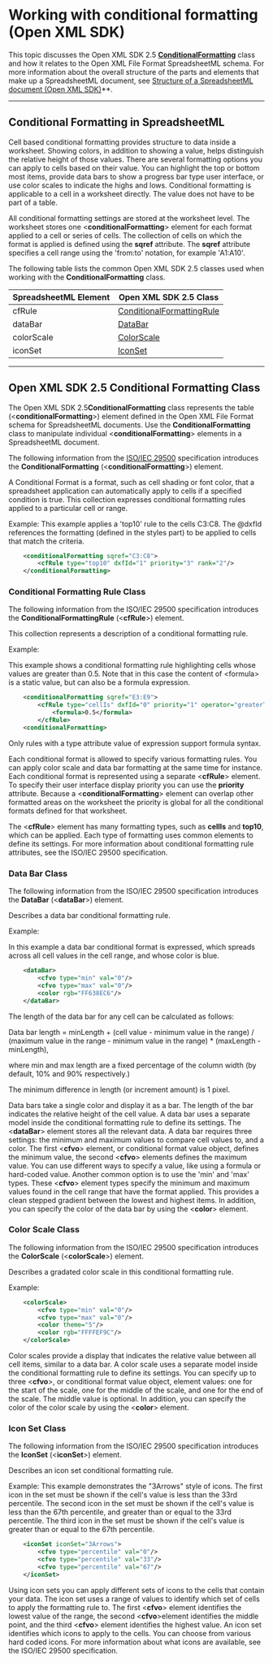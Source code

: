 # Working with conditional formatting (Open XML SDK)

This topic discusses the Open XML SDK 2.5 **[ConditionalFormatting](https://msdn.microsoft.com/library/office/documentformat.openxml.spreadsheet.conditionalformatting.aspx)** class and how it
relates to the Open XML File Format SpreadsheetML schema. For more
information about the overall structure of the parts and elements that
make up a SpreadsheetML document, see [Structure of a SpreadsheetML document (Open XML SDK)](structure-of-a-spreadsheetml-document.md)**.


---------------------------------------------------------------------------------
## Conditional Formatting in SpreadsheetML 
Cell based conditional formatting provides structure to data inside a
worksheet. Showing colors, in addition to showing a value, helps
distinguish the relative height of those values. There are several
formatting options you can apply to cells based on their value. You can
highlight the top or bottom most items, provide data bars to show a
progress bar type user interface, or use color scales to indicate the
highs and lows. Conditional formatting is applicable to a cell in a
worksheet directly. The value does not have to be part of a table.

All conditional formatting settings are stored at the worksheet level.
The worksheet stores one \<**conditionalFormatting**\> element for each format
applied to a cell or series of cells. The collection of cells on which
the format is applied is defined using the **sqref** attribute. The **sqref** attribute specifies a cell range using the
'from:to' notation, for example 'A1:A10'.

The following table lists the common Open XML SDK 2.5 classes used when
working with the **ConditionalFormatting**
class.


| **SpreadsheetML Element** |                                                           **Open XML SDK 2.5 Class**                                                           |
|---------------------------|------------------------------------------------------------------------------------------------------------------------------------------------|
|          cfRule           | [ConditionalFormattingRule](https://msdn.microsoft.com/library/office/documentformat.openxml.spreadsheet.conditionalformattingrule.aspx) |
|          dataBar          |                   [DataBar](https://msdn.microsoft.com/library/office/documentformat.openxml.spreadsheet.databar.aspx)                   |
|        colorScale         |                [ColorScale](https://msdn.microsoft.com/library/office/documentformat.openxml.spreadsheet.colorscale.aspx)                |
|          iconSet          |                   [IconSet](https://msdn.microsoft.com/library/office/documentformat.openxml.spreadsheet.iconset.aspx)                   |

--------------------------------------------------------------------------------
## Open XML SDK 2.5 Conditional Formatting Class 
The Open XML SDK 2.5**ConditionalFormatting**
class represents the table (\<**conditionalFormatting**\>) element defined in the
Open XML File Format schema for SpreadsheetML documents. Use the **ConditionalFormatting** class to manipulate
individual \<**conditionalFormatting**\>
elements in a SpreadsheetML document.

The following information from the [ISO/IEC 29500](https://www.iso.org/iso/iso_catalogue/catalogue_tc/catalogue_detail.htm?csnumber=51463)
specification introduces the **ConditionalFormatting** (\<**conditionalFormatting**\>) element.

A Conditional Format is a format, such as cell shading or font color,
that a spreadsheet application can automatically apply to cells if a
specified condition is true. This collection expresses conditional
formatting rules applied to a particular cell or range.

Example: This example applies a 'top10' rule to the cells C3:C8. The
@dxfId references the formatting (defined in the styles part) to be
applied to cells that match the criteria.

```xml
    <conditionalFormatting sqref="C3:C8">
        <cfRule type="top10" dxfId="1" priority="3" rank="2"/>
    </conditionalFormatting>
```

### Conditional Formatting Rule Class

The following information from the ISO/IEC 29500 specification
introduces the **ConditionalFormattingRule**
(\<**cfRule**\>) element.

This collection represents a description of a conditional formatting
rule.

Example:

This example shows a conditional formatting rule highlighting cells
whose values are greater than 0.5. Note that in this case the content of
\<formula\> is a static value, but can also be a formula expression.

```xml
    <conditionalFormatting sqref="E3:E9">
        <cfRule type="cellIs" dxfId="0" priority="1" operator="greaterThan">
            <formula>0.5</formula>
        </cfRule>
    <conditionalFormatting>
```


Only rules with a type attribute value of expression support formula
syntax.

Each conditional format is allowed to specify various formatting rules.
You can apply color scale and data bar formatting at the same time for
instance. Each conditional format is represented using a separate
\<**cfRule**\> element. To specify their user
interface display priority you can use the **priority** attribute. Because a \<**conditionalFormatting**\> element can overlap other
formatted areas on the worksheet the priority is global for all the
conditional formats defined for that worksheet.

The \<**cfRule**\> element has many formatting
types, such as **cellIs** and **top10**, which can be applied. Each type of
formatting uses common elements to define its settings. For more
information about conditional formatting rule attributes, see the
ISO/IEC 29500 specification.

### Data Bar Class

The following information from the ISO/IEC 29500 specification
introduces the **DataBar** (\<**dataBar**\>) element.

Describes a data bar conditional formatting rule.

Example:

In this example a data bar conditional format is expressed, which
spreads across all cell values in the cell range, and whose color is
blue.

```xml
    <dataBar>
        <cfvo type="min" val="0"/>
        <cfvo type="max" val="0"/>
        <color rgb="FF638EC6"/>
    </dataBar>
```

The length of the data bar for any cell can be calculated as follows:

Data bar length = minLength + (cell value - minimum value in the range)
/ (maximum value in the range - minimum value in the range) \*
(maxLength - minLength),

where min and max length are a fixed percentage of the column width (by
default, 10% and 90% respectively.)

The minimum difference in length (or increment amount) is 1 pixel.

Data bars take a single color and display it as a bar. The length of the
bar indicates the relative height of the cell value. A data bar uses a
separate model inside the conditional formatting rule to define its
settings. The \<**dataBar**\> element stores
all the relevant data. A data bar requires three settings: the minimum
and maximum values to compare cell values to, and a color. The first
\<**cfvo**\> element, or conditional format
value object, defines the minimum value, the second \<**cfvo**\> elements defines the maximum value. You
can use different ways to specify a value, like using a formula or
hard-coded value. Another common option is to use the 'min' and 'max'
types. These \<**cfvo**\> element types specify
the minimum and maximum values found in the cell range that have the
format applied. This provides a clean stepped gradient between the
lowest and highest items. In addition, you can specify the color of the
data bar by using the \<**color**\> element.

### Color Scale Class

The following information from the ISO/IEC 29500 specification
introduces the **ColorScale** (\<**colorScale**\>) element.

Describes a gradated color scale in this conditional formatting rule.

Example:
```xml
    <colorScale>
        <cfvo type="min" val="0"/>
        <cfvo type="max" val="0"/>
        <color theme="5"/>
        <color rgb="FFFFEF9C"/>
    </colorScale>
```

Color scales provide a display that indicates the relative value between
all cell items, similar to a data bar. A color scale uses a separate
model inside the conditional formatting rule to define its settings. You
can specify up to three \<**cfvo**\>, or
conditional format value object, element values: one for the start of
the scale, one for the middle of the scale, and one for the end of the
scale. The middle value is optional. In addition, you can specify the
color of the color scale by using the \<**color**\> element.

### Icon Set Class

The following information from the ISO/IEC 29500 specification
introduces the **IconSet** (\<**iconSet**\>) element.

Describes an icon set conditional formatting rule.

Example: This example demonstrates the "3Arrows" style of icons. The
first icon in the set must be shown if the cell's value is less than the
33rd percentile. The second icon in the set must be shown if the cell's
value is less than the 67th percentile, and greater than or equal to the
33rd percentile. The third icon in the set must be shown if the cell's
value is greater than or equal to the 67th percentile.

```xml
    <iconSet iconSet="3Arrows">
        <cfvo type="percentile" val="0"/>
        <cfvo type="percentile" val="33"/>
        <cfvo type="percentile" val="67"/>
    </iconSet>
```

Using icon sets you can apply different sets of icons to the cells that
contain your data. The icon set uses a range of values to identify which
set of cells to apply the formatting rule to. The first \<**cfvo**\> element identifies the lowest value of the
range, the second \<**cfvo**\>element
identifies the middle point, and the third \<**cfvo**\> element identifies the highest value. An
icon set identifies which icons to apply to the cells. You can choose
from various hard coded icons. For more information about what icons are
available, see the ISO/IEC 29500 specification.
